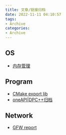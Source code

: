 ```yaml
---
title: 文章/链接归档
date: 2022-11-11 04:10:57
tags: 
- Archive
categories:
- Archive
---
```


## OS

- [内存管理](https://bbs.huaweicloud.com/blogs/279735)

## Program

- [CMake export lib](https://www.foonathan.net/2016/03/cmake-install/)
- [oneAPI|DPC++归档](https://www.cnblogs.com/pcdack/p/16019319.html)

## Network

- [GFW report](https://gfw.report/)

